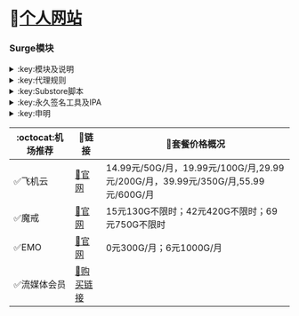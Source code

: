 # 🔔[个人网站](https://whatshub.top)
### Surge模块
<details>
   <summary>:key:模块及说明</summary>    
   
|:octocat:模块|:link:链接|:pushpin:说明|
|--|--|--|
|:white_check_mark:面板|[:link:链接地址](https://whatshub.top/surge)|
|:white_check_mark:4in1|[:link:链接地址](https://whatshub.top/module/4in1.module)|模块合集
|:white_check_mark:去广告|[:link:链接地址](https://whatshub.top/module/startingad.sgmodule)|去广告
|:white_check_mark:去广告mix|[:link:链接地址](https://whatshub.top/module/adultra.sgmodule)|去广告mix
|:white_check_mark:去广告mix+|[:link:链接地址](https://whatshub.top/module/adultraplus.sgmodule)|去广告mix+
|:white_check_mark:accuweather解锁|[:link:链接地址](https://whatshub.top/module/accu.module)|天气app
|:white_check_mark:alarmy|[:link:链接地址](https://whatshub.top/module/alarmy.module)|使命闹钟
|:white_check_mark:aloha|[:link:链接地址](https://whatshub.top/module/aloha.module)|VPN隐私浏览器
|:white_check_mark:爱美剧|[:link:链接地址](https://whatshub.top/module/amj.module)|影视app 去广告+解锁部分会员功能
|:white_check_mark:Background Eraser|[:link:链接地址](https://whatshub.top/module/aosoft.module)|抠图app
|:white_check_mark:appraven|[:link:链接地址](https://whatshub.top/module/appraven.module)|应用市场
|:white_check_mark:audiomack|[:link:链接地址](https://whatshub.top/module/audiomack.module)|音乐相关app
|:white_check_mark:b612相机|[:link:链接地址](https://whatshub.top/module/b612.module)|相机编辑app
|:white_check_mark:百度云倍速|[:link:链接地址](https://whatshub.top/module/baiducloud.sgmodule)|百度云倍率播放
|:white_check_mark:白描|[:link:链接地址](https://whatshub.top/module/baimiao.module)|OCR扫描app
|:white_check_mark:bazaart|[:link:链接地址](https://whatshub.top/module/bazaart.module)|照片编辑
|:white_check_mark:布丁锁屏|[:link:链接地址](https://whatshub.top/module/bdsp.module)|桌面美化类
|:white_check_mark:bedtime fan|[:link:链接地址](https://whatshub.top/module/bedtime-fan.module)|助眠app
|:white_check_mark:bilibili HD|[:link:链接地址](https://whatshub.top/module/bili.module)|哔哩高清解锁
|:white_check_mark:bilibili NoAD|[:link:链接地址](https://whatshub.top/module/biliad.module)|bilibili去广告
|:white_check_mark:波点音乐|[:link:链接地址](https://whatshub.top/module/Bodian.module)|波点音乐去广告
|:white_check_mark:BOOM|[:link:链接地址](https://whatshub.top/module/boom.module)|音乐均衡器
|:white_check_mark:boxjs|[:link:链接地址](https://whatshub.top/module/boxjs.sgmodule)|含签到脚本
|:white_check_mark:财新文章解锁|[:link:链接地址](https://whatshub.top/module/caixin.module)|财新会员
|:white_check_mark:彩云天气|[:link:链接地址](https://whatshub.top/module/caiyun.module)|彩云天气SVIP
|:white_check_mark:计算器HD|[:link:链接地址](https://whatshub.top/module/calculator.module)|计算器HD会员
|:white_check_mark:扫描全能王|[:link:链接地址](https://whatshub.top/module/camscanner.sgmodule)|扫描全能王会员
|:white_check_mark:克拉壁纸|[:link:链接地址](https://whatshub.top/module/clarity.module)|桌面美化类
|:white_check_mark:colorwidgets|[:link:链接地址](https://whatshub.top/module/colorwidgets.module)|桌面小组件
|:white_check_mark:dailyyoga|[:link:链接地址](https://whatshub.top/module/dailyyoga.module)|每日瑜伽
|:white_check_mark:大蓝鲸|[:link:链接地址](https://whatshub.top/module/dalanjing.module)|视听互动
|:white_check_mark:darkroom|[:link:链接地址](https://whatshub.top/module/darkroom.module)|照片编辑
|:white_check_mark:读书笔记|[:link:链接地址](https://whatshub.top/module/dsbj.module)|笔记类
|:white_check_mark:第一弹|[:link:链接地址](https://whatshub.top/module/dyd.module)|二次元游戏综合社区
|:white_check_mark:儿哥点点|[:link:链接地址](https://whatshub.top/module/egdd.module)|幼儿类
|:white_check_mark:ellabook|[:link:链接地址](https://whatshub.top/module/ellabook.module)|幼儿类
|:white_check_mark:emby|[:link:链接地址](https://whatshub.top/module/emby.sgmodule)|Emby解锁
|:white_check_mark:emmo|[:link:链接地址](https://whatshub.top/module/emmo.module)|笔记类
|:white_check_mark:fabulous|[:link:链接地址](https://whatshub.top/module/fabulous.module)|健康类
|:white_check_mark:番茄小说|[:link:链接地址](https://whatshub.top/module/fanqie.module)|番茄小说去广告
|:white_check_mark:fantastical|[:link:链接地址](https://whatshub.top/module/fantastical.module)|日历类
|:white_check_mark:fimo|[:link:链接地址](https://whatshub.top/module/fimo.module)|相机类
|:white_check_mark:grammarly|[:link:链接地址](https://whatshub.top/module/grammarly.module)|外语类
|:white_check_mark:grow|[:link:链接地址](https://whatshub.top/module/grow.module)|健康类
|:white_check_mark:烘焙小屋|[:link:链接地址](https://whatshub.top/module/hbxw.module)|食谱类
|:white_check_mark:京东历史价格|[:link:链接地址](https://whatshub.top/module/HistoryPrice.sgmodule)|展开商品名查看历史价格
|:white_check_mark:海豚记账本|[:link:链接地址](https://whatshub.top/module/htjzb.module)|账目类
|:white_check_mark:hyperweb|[:link:链接地址](https://whatshub.top/module/hyperweb.module)|多合一浏览器扩展
|:white_check_mark:ilovepdf|[:link:链接地址](https://whatshub.top/module/ilovepdf.module)|PDF编辑
|:white_check_mark:imuseum|[:link:链接地址](https://whatshub.top/module/imuseum.module)|艺术类
|:white_check_mark:invideo|[:link:链接地址](https://whatshub.top/module/invideo.module)|视频编辑
|:white_check_mark:jibjab|[:link:链接地址](https://whatshub.top/module/jibjab.module)|图片恶搞
|:white_check_mark:句读|[:link:链接地址](https://whatshub.top/module/judou.module)|文学类
|:white_check_mark:kika|[:link:链接地址](https://whatshub.top/module/kika.module)|输入法
|:white_check_mark:酷我音乐|[:link:链接地址](https://whatshub.top/module/kuwo-unlock.sgmodule)|酷我音乐解锁
|:white_check_mark:lightroom|[:link:链接地址](https://whatshub.top/module/lightroom.module)|照片编辑
|:white_check_mark:流利说·阅读|[:link:链接地址](https://whatshub.top/module/lls.module)|外语类
|:white_check_mark:螺蛳大语文|[:link:链接地址](https://whatshub.top/module/lsdyw.module)|学习类
|:white_check_mark:免耽漫画|[:link:链接地址](https://whatshub.top/module/mdmanhua.module)|漫画类
|:white_check_mark:美篇|[:link:链接地址](https://whatshub.top/module/meipian.module)|交友类
|:white_check_mark:meistertask|[:link:链接地址](https://whatshub.top/module/meistertask.module)|任务管理
|:white_check_mark:美图秀秀|[:link:链接地址](https://whatshub.top/module/meituxx.module)|美图秀秀解锁会员
|:white_check_mark:漫画台|[:link:链接地址](https://whatshub.top/module/mht.module)|小程序解锁
|:white_check_mark:mix-camera|[:link:链接地址](https://whatshub.top/module/mix-camera.module)|相机类
|:white_check_mark:马卡龙玩图|[:link:链接地址](https://whatshub.top/module/mklwt.module)|照片编辑
|:white_check_mark:mojo|[:link:链接地址](https://whatshub.top/module/mojo.module)|创意模板
|:white_check_mark:molycam|[:link:链接地址](https://whatshub.top/module/molycam.module)|相机类
|:white_check_mark:musixmatch|[:link:链接地址](https://whatshub.top/module/musixmatch.module)|音乐类
|:white_check_mark:myfitnesspal|[:link:链接地址](https://whatshub.top/module/myfitnesspal.module)|健康类
|:white_check_mark:myplate|[:link:链接地址](https://whatshub.top/module/myplate.module)|健康类
|:white_check_mark:netflix_rating|[:link:链接地址](https://whatshub.top/module/netflix_rating.sgmodule)|奈飞显示豆瓣评分
|:white_check_mark:nicegram|[:link:链接地址](https://whatshub.top/module/nicegram.module)|nicegram会员解锁
|:white_check_mark:notability|[:link:链接地址](https://whatshub.top/module/notability.module)|笔记类
|:white_check_mark:Now冥想|[:link:链接地址](https://whatshub.top/module/now.module)|助眠app
|:white_check_mark:奶由壁纸|[:link:链接地址](https://whatshub.top/module/nybz.module)|桌面美化类
|:white_check_mark:oldroll|[:link:链接地址](https://whatshub.top/module/oldroll.module)|相机类
|:white_check_mark:peak|[:link:链接地址](https://whatshub.top/module/peak.module)|益智类
|:white_check_mark:配音秀|[:link:链接地址](https://whatshub.top/module/peiyinxiu.module)|配音
|:white_check_mark:photomath|[:link:链接地址](https://whatshub.top/module/photomath.module)|学习类
|:white_check_mark:photoshop Express|[:link:链接地址](https://whatshub.top/module/photoshop.module)|PS
|:white_check_mark:piccollage|[:link:链接地址](https://whatshub.top/module/piccollage.module)|照片编辑
|:white_check_mark:picsart|[:link:链接地址](https://whatshub.top/module/picsart.module)|照片编辑
|:white_check_mark:pillow|[:link:链接地址](https://whatshub.top/module/pillow.module)|健康类
|:white_check_mark:pixelcut|[:link:链接地址](https://whatshub.top/module/pixelcut.module)|照片编辑
|:white_check_mark:pocket lists|[:link:链接地址](https://whatshub.top/module/pocketlists.module)|口袋清单
|:white_check_mark:polarr|[:link:链接地址](https://whatshub.top/module/polarr.module)|照片编辑
|:white_check_mark:皮皮虾|[:link:链接地址](https://whatshub.top/module/ppx.module)|皮皮虾去广告
|:white_check_mark:起伏|[:link:链接地址](https://whatshub.top/module/qifu.module)|助眠app
|:white_check_mark:七猫小说|[:link:链接地址](https://whatshub.top/module/qmxs.module)|七猫小说解锁
|:white_check_mark:多重搜索|[:link:链接地址](https://whatshub.top/module/multisearch.module)|使用方法见模块说明
|:white_check_mark:人人视频|[:link:链接地址](https://whatshub.top/module/rrsp.module)|人人视频/多多视频去广告
|:white_check_mark:时光手账|[:link:链接地址](https://whatshub.top/module/sgsz.module)|笔记类
|:white_check_mark:shadowlinkVPN|[:link:链接地址](https://whatshub.top/module/shadowlinkVPN.module)|解锁VIP节点
|:white_check_mark:smallpdf|[:link:链接地址](https://whatshub.top/module/smallpdf.module)|PDF编辑
|:white_check_mark:石墨文档|[:link:链接地址](https://whatshub.top/module/smwd.module)|石墨文档解锁
|:white_check_mark:少年得到|[:link:链接地址](https://whatshub.top/module/sndd.module)|少年得到解锁
|:white_check_mark:soundcloud|[:link:链接地址](https://whatshub.top/module/soundcloud.module)|解锁soundcloud Go+
|:white_check_mark:spotify|[:link:链接地址](https://whatshub.top/module/spotifyVIP.module)|spotify 部分解锁 不能设置超高音质
|:white_check_mark:去开屏广告|[:link:链接地址](https://whatshub.top/module/startingad.module)|去开屏广告
|:white_check_mark:substore|[:link:链接地址](https://whatshub.top/module/substore.sgmodule)|订阅节点过滤/整合/修改/同步
|:white_check_mark:symbolab|[:link:链接地址](https://whatshub.top/module/symbolab.module)|数学解答
|:white_check_mark:tangerine|[:link:链接地址](https://whatshub.top/module/tangerine.module)|银行类
|:white_check_mark:tenpercent|[:link:链接地址](https://whatshub.top/module/tenpercent.module)|健康类
|:white_check_mark:迅雷|[:link:链接地址](https://whatshub.top/module/thunder.module)|迅雷会员
|:white_check_mark:tok cam|[:link:链接地址](https://whatshub.top/module/tokcam.module)|相机类
|:white_check_mark:图图记账|[:link:链接地址](https://whatshub.top/module/tutu.module)|账目类
|:white_check_mark:vista看天下|[:link:链接地址](https://whatshub.top/module/vista.module)|vista看天下会员
|:white_check_mark:vsco|[:link:链接地址](https://whatshub.top/module/vsco.module)|照片编辑
|:white_check_mark:wallcraft|[:link:链接地址](https://whatshub.top/module/wallcraft.module)|桌面美化类
|:white_check_mark:豌豆清单|[:link:链接地址](https://whatshub.top/module/wdqd.module)|清单类
|:white_check_mark:微信公众号去广告|[:link:链接地址](https://whatshub.top/module/wechatad.module)|微信公众号去广告
|:white_check_mark:微博去广告|[:link:链接地址](https://whatshub.top/module/weiboad.module)|微博去广告
|:white_check_mark:workout for women|[:link:链接地址](https://whatshub.top/module/wfw.module)|健康类
|:white_check_mark:widgetsmith|[:link:链接地址](https://whatshub.top/module/widgetsmith.module)|小组件
|:white_check_mark:万能变声器|[:link:链接地址](https://whatshub.top/module/wnbsq.module)|万能变声器
|:white_check_mark:网易蜗牛读书|[:link:链接地址](https://whatshub.top/module/wnds.module)|蜗牛读书解锁
|:white_check_mark:WPS|[:link:链接地址](https://whatshub.top/module/WPS.module)|wps解锁会员
|:white_check_mark:西窗烛|[:link:链接地址](https://whatshub.top/module/xcz.module)|西窗烛解锁
|:white_check_mark:小影|[:link:链接地址](https://whatshub.top/module/xiaoying.module)|小影解锁
|:white_check_mark:香蕉视频|[:link:链接地址](https://whatshub.top/module/xjsp.module)|不知道
|:white_check_mark:xmind思维导图|[:link:链接地址](https://whatshub.top/module/xmind.module)|xmind思维导图解锁
|:white_check_mark:喜马拉雅去广告|[:link:链接地址](https://whatshub.top/module/xmlyad.module)|喜马拉雅去广告
|:white_check_mark:小习惯|[:link:链接地址](https://whatshub.top/module/xxg.module)|自律类
|:white_check_mark:新语听书|[:link:链接地址](https://whatshub.top/module/xyts.module)|阅读类
|:white_check_mark:有道云笔记|[:link:链接地址](https://whatshub.top/module/ydybj.module)|有道云笔记解锁
|:white_check_mark:亦飞GIF|[:link:链接地址](https://whatshub.top/module/yifeigif.module)|照片编辑
|:white_check_mark:一甜相机|[:link:链接地址](https://whatshub.top/module/yitian.module)|一甜相机解锁
|:white_check_mark:一言|[:link:链接地址](https://whatshub.top/module/yiyan.module)|一言解锁
|:white_check_mark:云听|[:link:链接地址](https://whatshub.top/module/yunting.module)|云听解锁
|:white_check_mark:语文趣配音|[:link:链接地址](https://whatshub.top/module/ywqpy.module)|配音类
|:white_check_mark:斑马海报|[:link:链接地址](https://whatshub.top/module/zebra.module)|设计类
|:white_check_mark:知乎去广告|[:link:链接地址](https://whatshub.top/module/ZhihuBlock.sgmodule)|知乎去广告
|:white_check_mark:知乎优化|[:link:链接地址](https://whatshub.top/module/ZhihuOpt.sgmodule)|知乎优化
|:white_check_mark:纸条|[:link:链接地址](https://whatshub.top/module/zhitiao.module)|作文素材
|:white_check_mark:指尖时光|[:link:链接地址](https://whatshub.top/module/zjsg.module)|日程管理
|:white_check_mark:知音漫客|[:link:链接地址](https://whatshub.top/module/zymk.module)|知音漫客解锁
|:white_check_mark:Spotify歌词翻译|[:link:链接地址](https://whatshub.top/module/spotify_lyric.module)|需申请百度翻译API 教程在模块内
|:white_check_mark:NFC门禁卡公交卡|[:link:链接地址](https://whatshub.top/module/nfc.module)|NFC功能类
|:white_check_mark:搜图神器|[:link:链接地址](https://whatshub.top/module/stsq.module)|解锁VIP功能
|:white_check_mark:彩云天气通知任务|[:link:链接地址](https://whatshub.top/module/caiyun_cron.module)|天气通知，需搭配BOXJS使用
|:white_check_mark:Calm解锁|[:link:链接地址](https://whatshub.top/module/calm.module)|健康类
|:white_check_mark:HTTPS抓包|[:link:链接地址](https://whatshub.top/module/https.module)|抓包工具
|:white_check_mark:SSA丝社|[:link:链接地址](https://whatshub.top/module/ssa.module)|不知道
|:white_check_mark:小小优趣|[:link:链接地址](https://whatshub.top/module/xxyq.module)|儿童类
|:white_check_mark:幻影相册|[:link:链接地址](https://whatshub.top/module/hyxc.module)|照片编辑
|:white_check_mark:精塾国学|[:link:链接地址](https://whatshub.top/module/jsgx.module)|学习类
|:white_check_mark:PrettyUp|[:link:链接地址](https://whatshub.top/module/prettyup.module)|视频美化
|:white_check_mark:微博lite去广告|[:link:链接地址](https://whatshub.top/module/weibolitead.module)|微博轻享版去广告
|:white_check_mark:BILI自动地区|[:link:链接地址](https://whatshub.top/module/bili-region.module)|bili自动地区
|:white_check_mark:CUBOX|[:link:链接地址](https://whatshub.top/module/cubox.sgmodule)|文件收集整理
|:white_check_mark:pandora|[:link:链接地址](https://whatshub.top/module/pandora.module)|订阅管理
|:white_check_mark:微信阅读积分兑换|[:link:链接地址](https://whatshub.top/module/wechatread.module)|请查阅脚本内教程
|:white_check_mark:来音智能陪练|[:link:链接地址](https://whatshub.top/module/ly.module)|音乐训练
|:white_check_mark:熊掌记|[:link:链接地址](https://whatshub.top/module/xzj.module)|笔记类
|:white_check_mark:如期|[:link:链接地址](https://whatshub.top/module/rq.module)|扫码
|:white_check_mark:CEO周课|[:link:链接地址](https://whatshub.top/module/ceo.module)|CEO周课
|:white_check_mark:Fileball|[:link:链接地址](https://whatshub.top/module/fileball.module)|文件管理
|:white_check_mark:1blocker|[:link:链接地址](https://whatshub.top/module/1blocker.module)|浏览器广告屏蔽
|:white_check_mark:AI换脸秀|[:link:链接地址](https://whatshub.top/module/ai.module)|换脸app
|:white_check_mark:proknockout|[:link:链接地址](https://whatshub.top/module/proknockout.module)|P图
|:white_check_mark:青柠海报|[:link:链接地址](https://whatshub.top/module/qnhb.module)|海报设计
|:white_check_mark:Faintv|[:link:链接地址](https://whatshub.top/module/faintv.module)|视频类
|:white_check_mark:微信听书|[:link:链接地址](https://whatshub.top/module/wxts.module)|听书
|:white_check_mark:人民日报去广告|[:link:链接地址](https://whatshub.top/module/rmrb.module)|人民日报
|:white_check_mark:爱企查|[:link:链接地址](https://whatshub.top/module/aqc.module)|爱企查
|:white_check_mark:微信读书免费卡解锁|[:link:链接地址](https://whatshub.top/module/wxds.module)|阅读类
|:white_check_mark:chic|[:link:链接地址](https://whatshub.top/module/chic.module)|相机类
|:white_check_mark:有道词典|[:link:链接地址](https://whatshub.top/module/ydcd.module)|翻译类
|:white_check_mark:一路听天下|[:link:链接地址](https://whatshub.top/module/ylttx.module)|一路听天下
|:white_check_mark:网速测试大师|[:link:链接地址](https://whatshub.top/module/wscsds.module)|测速
|:white_check_mark:网速管家|[:link:链接地址](https://whatshub.top/module/wsgj.module)|测速
|:white_check_mark:EFEKT美易|[:link:链接地址](https://whatshub.top/module/efekt.module)|视频特效
|:white_check_mark:WPS稻壳会员|[:link:链接地址](https://whatshub.top/module/doc.module)|文档编辑
|:white_check_mark:米克锁屏|[:link:链接地址](https://whatshub.top/module/mksp.module)|桌面美化
|:white_check_mark:阿布睡前故事|[:link:链接地址](https://whatshub.top/module/absqgs.module)|儿童类
|:white_check_mark:collart|[:link:链接地址](https://whatshub.top/module/collart.module)|照片编辑
|:white_check_mark:博商小麦|[:link:链接地址](https://whatshub.top/module/bsxm.module)|学习类
|:white_check_mark:MEMRISE|[:link:链接地址](https://whatshub.top/module/memrise.module)|外语学习
|:white_check_mark:堆糖|[:link:链接地址](https://whatshub.top/module/duitang.module)|桌面美化
|:white_check_mark:Flomo|[:link:链接地址](https://whatshub.top/module/flomo.module)|笔记类
|:white_check_mark:APTV|[:link:链接地址](https://whatshub.top/module/aptv.module)|文件存储
|:white_check_mark:香哈菜谱大全|[:link:链接地址](https://whatshub.top/module/cp.module)|菜谱
|:white_check_mark:长相思|[:link:链接地址](https://whatshub.top/module/cxs.module)|学习类
|:white_check_mark:电子请柬制作|[:link:链接地址](https://whatshub.top/module/dzqj.module)|设计类
|:white_check_mark:黄油相机|[:link:链接地址](https://whatshub.top/module/hyxj.module)|相机类
|:white_check_mark:Lingokids|[:link:链接地址](https://whatshub.top/module/lingokids.module)|幼儿学习类
|:white_check_mark:百度文库|[:link:链接地址](https://whatshub.top/module/bdwk.module)|阅读权限解锁
|:white_check_mark:Craft|[:link:链接地址](https://whatshub.top/module/craft.module)|文档类
|:white_check_mark:Panda小组件|[:link:链接地址](https://whatshub.top/module/panda.module)|桌面美化
|:white_check_mark:Keep|[:link:链接地址](https://whatshub.top/module/keep.module)|健身类
|:white_check_mark:Documents|[:link:链接地址](https://whatshub.top/module/documents.module)|文件管理
|:white_check_mark:Planny|[:link:链接地址](https://whatshub.top/module/planny.module)|任务计划
|:white_check_mark:Ego Reader|[:link:链接地址](https://whatshub.top/module/ego.module)|RSS阅读器
|:white_check_mark:极速扫描仪|[:link:链接地址](https://whatshub.top/module/jssmy.module)|扫描
|:white_check_mark:指尖笔记|[:link:链接地址](https://whatshub.top/module/zjbj.module)|笔记
|:white_check_mark:钱迹|[:link:链接地址](https://whatshub.top/module/qj.module)|记账
|:white_check_mark:Agenda|[:link:链接地址](https://whatshub.top/module/agenda.module)|笔记
|:white_check_mark:即刻运动|[:link:链接地址](https://whatshub.top/module/agenda.module)|健身类
|:white_check_mark:Day One|[:link:链接地址](https://whatshub.top/module/dayone.module)|日记类
|:white_check_mark:Usage|[:link:链接地址](https://whatshub.top/module/usage.module)|小组件
|:white_check_mark:谜底时钟|[:link:链接地址](https://whatshub.top/module/mdsz.module)|日历小组件
|:white_check_mark:MoneyThings|[:link:链接地址](https://whatshub.top/module/moneythings.module)|钱包类
|:white_check_mark:手机扫描仪|[:link:链接地址](https://whatshub.top/module/sjsmy.module)|扫描
|:white_check_mark:Sorted|[:link:链接地址](https://whatshub.top/module/sorted.module)|日历
|:white_check_mark:尽简衣橱|[:link:链接地址](https://whatshub.top/module/jjyc.module)|衣橱管理
|:white_check_mark:看理想|[:link:链接地址](https://whatshub.top/module/klx.module)|媒体类
|:white_check_mark:目标地图|[:link:链接地址](https://whatshub.top/module/mbdt.module)|任务管理类
|:white_check_mark:拼图酱|[:link:链接地址](https://whatshub.top/module/ptj.module)|图片编辑
|:white_check_mark:向日葵阅读|[:link:链接地址](https://whatshub.top/module/xrk.module)|阅读类
|:white_check_mark:卡片日记|[:link:链接地址](https://whatshub.top/module/kprj.module)|日记类
|:white_check_mark:莉景天气|[:link:链接地址](https://whatshub.top/module/ljtq.module)|天气类
|:white_check_mark:Motivation|[:link:链接地址](https://whatshub.top/module/motivation.module)|组件类
|:white_check_mark:PDF Viewer|[:link:链接地址](https://whatshub.top/module/pdfviewer.module)|文档编辑
|:white_check_mark:Percento|[:link:链接地址](https://whatshub.top/module/percento.module)|账目管理
|:white_check_mark:Pixelance|[:link:链接地址](https://whatshub.top/module/pixelance.module)|图片编辑
|:white_check_mark:Retake|[:link:链接地址](https://whatshub.top/module/retake.module)|照片修复
|:white_check_mark:色采|[:link:链接地址](https://whatshub.top/module/sc.module)|图片编辑
|:white_check_mark:闪萌表情|[:link:链接地址](https://whatshub.top/module/smbq.module)|表情类
|:white_check_mark:音频剪辑|[:link:链接地址](https://whatshub.top/module/ypjj.module)|音频剪辑
|:white_check_mark:Varlens|[:link:链接地址](https://whatshub.top/module/varlens.module)|相机类
|:white_check_mark:一木记账|[:link:链接地址](https://whatshub.top/module/ymjz.module)|记账类
|:white_check_mark:Drafts|[:link:链接地址](https://whatshub.top/module/drafts.module)|文档编辑类
|:white_check_mark:叮叮水印相机|[:link:链接地址](https://whatshub.top/module/ddsyxj.module)|相机类
|:white_check_mark:Emote|[:link:链接地址](https://whatshub.top/module/emote.module)|表情类
|:white_check_mark:灵敢足迹|[:link:链接地址](https://whatshub.top/module/lgzj.module)|旅行类
|:white_check_mark:7分钟HIIT运动|[:link:链接地址](https://whatshub.top/module/seven.module)|健康类
|:white_check_mark:私密相册管家|[:link:链接地址](https://whatshub.top/module/smxcgj.module)|相册
|:white_check_mark:FitnessView|[:link:链接地址](https://whatshub.top/module/fnv.module)|健康类
|:white_check_mark:TODO清单|[:link:链接地址](https://whatshub.top/module/todo.module)|计划任务类
|:white_check_mark:淘票票评分|[:link:链接地址](https://whatshub.top/module/tpp.module)|支付宝内淘票票评分
|:white_check_mark:天天豆|[:link:链接地址](https://whatshub.top/module/ttd.module)|日记类
|:white_check_mark:咖映|[:link:链接地址](https://whatshub.top/module/ky.module)|直播类
|:white_check_mark:VCUS|[:link:链接地址](https://whatshub.top/module/vcus.module)|视频编辑
|:white_check_mark:傲软PDF编辑|[:link:链接地址](https://whatshub.top/module/arpdfbj.module)|PDF编辑
|:white_check_mark:傲软投屏|[:link:链接地址](https://whatshub.top/module/artp.module)|投屏
|:white_check_mark:幻休|[:link:链接地址](https://whatshub.top/module/hx.module)|助眠APP
|:white_check_mark:绘影字幕|[:link:链接地址](https://whatshub.top/module/hyzm.module)|字幕app
|:white_check_mark:汇中考|[:link:链接地址](https://whatshub.top/module/hzk.module)|学习类
|:white_check_mark:iScreen|[:link:链接地址](https://whatshub.top/module/iscreen.module)|桌面美化类
|:white_check_mark:小组件盒子|[:link:链接地址](https://whatshub.top/module/xzjhz.module)|桌面美化类
|:white_check_mark:佐糖|[:link:链接地址](https://whatshub.top/module/zt.module)|图片处理
|:white_check_mark:飞鱼计划|[:link:链接地址](https://whatshub.top/module/fyjh.module)|生活记录工具
|:white_check_mark:过期啦|[:link:链接地址](https://whatshub.top/module/gql.module)|保质期提醒
|:white_check_mark:乃糖小组件|[:link:链接地址](https://whatshub.top/module/nt.module)|桌面美化类
|:white_check_mark:一书一课|[:link:链接地址](https://whatshub.top/module/ysyk.module)|学习类
|:white_check_mark:充电助手|[:link:链接地址](https://whatshub.top/module/cdzs.module)|电池助手
|:white_check_mark:电视家|[:link:链接地址](https://whatshub.top/module/dsj.module)|视频媒体
|:white_check_mark:Endel|[:link:链接地址](https://whatshub.top/module/endel.module)|助眠类
|:white_check_mark:格至日记|[:link:链接地址](https://whatshub.top/module/gzrj.module)|日记类
|:white_check_mark:高德地图去广告|[:link:链接地址](https://whatshub.top/module/gddt.module)|地图
|:white_check_mark:好事发生|[:link:链接地址](https://whatshub.top/module/hsfs.module)|日记类
|:white_check_mark:简讯|[:link:链接地址](https://whatshub.top/module/jianxun.module)|阅读类
|:white_check_mark:可拍|[:link:链接地址](https://whatshub.top/module/kepai.module)|视频编辑
|:white_check_mark:Lifeviewer|[:link:链接地址](https://whatshub.top/module/lifeviewer.module)|视频编辑
|:white_check_mark:Relens|[:link:链接地址](https://whatshub.top/module/relens.module)|相机类
|:white_check_mark:Vivacut|[:link:链接地址](https://whatshub.top/module/vivacut.module)|视频编辑
|:white_check_mark:Watchout|[:link:链接地址](https://whatshub.top/module/watchout.module)|桌面美化
|:white_check_mark:无痕去水印|[:link:链接地址](https://whatshub.top/module/whqsy.module)|图片编辑
|:white_check_mark:一键换脸|[:link:链接地址](https://whatshub.top/module/yjhl.module)|图片编辑
|:white_check_mark:Styleart|[:link:链接地址](https://whatshub.top/module/styleart.module)|图片编辑
|:white_check_mark:7动|[:link:链接地址](https://whatshub.top/module/7dong.module)|健身类
|:white_check_mark:生活指数定时提醒|[:link:链接地址](https://whatshub.top/module/lifeindex.module)|生活提醒
|:white_check_mark:油价提醒|[:link:链接地址](https://whatshub.top/module/oil.module)|油价提醒
|:white_check_mark:海报工厂|[:link:链接地址](https://whatshub.top/module/hbgc.module)|图片编辑
|:white_check_mark:我的番茄|[:link:链接地址](https://whatshub.top/module/wdfq.module)|时间管理
|:white_check_mark:FoMz|[:link:链接地址](https://whatshub.top/module/fomz.module)|相机类
|:white_check_mark:日杂相机|[:link:链接地址](https://whatshub.top/module/rzxj.module)|相机类
|:white_check_mark:古诗词大全|[:link:链接地址](https://whatshub.top/module/gscdq.module)|学习类
|:white_check_mark:Mondly|[:link:链接地址](https://whatshub.top/module/mondly.module)|外语学习类
|:white_check_mark:猫头鹰文件|[:link:链接地址](https://whatshub.top/module/mtywj.module)|文件管理
|:white_check_mark:YouTube去广告|[:link:链接地址](https://whatshub.top/module/YouTubeAd.sgmodule)|画中画，后台播放
|:white_check_mark:汉堡儿童故事|[:link:链接地址](https://whatshub.top/module/hbetgs.module)|早教类
|:white_check_mark:iconKiller|[:link:链接地址](https://whatshub.top/module/iconkiller.module)|更改ios图标
|:white_check_mark:一寸证件照|[:link:链接地址](https://whatshub.top/module/yczjz.module)|证件照
|:white_check_mark:中华诗词库|[:link:链接地址](https://whatshub.top/module/zhsck.module)|学习类
|:white_check_mark:字体册|[:link:链接地址](https://whatshub.top/module/ztc.module)|系统美化
|:white_check_mark:配音|[:link:链接地址](https://whatshub.top/module/peiyin.module)|配音app
|:white_check_mark:AdGuard|[:link:链接地址](https://whatshub.top/module/adguard.module)|去广告app
|:white_check_mark:阿里云盘签到|[:link:链接地址](https://whatshub.top/module/aliyun.module)|阿里云盘签到




* 如无必要 请勿更新解锁app
</details>
<details>
  <summary>:key:代理规则</summary>  

|:octocat:规则|:link:链接|
|--|--|
|:white_check_mark:ASN-China|[:link:链接地址](https://whatshub.top/rule/ASN-CN.list)
|:white_check_mark:ASN-轻量|[:link:链接地址](https://whatshub.top/rule/ASN-lite.list)
|:white_check_mark:ChinaIPs|[:link:链接地址](https://whatshub.top/rule/IPs-CN.list)
|:white_check_mark:人工智能|[:link:链接地址](https://whatshub.top/rule/ai.list)
|:white_check_mark:去广告|[:link:链接地址](https://whatshub.top/rule/AdvertisingLite.list)
|:white_check_mark:Anti-AD|[:link:链接地址](https://whatshub.top/rule/AntiAD.list)
|:white_check_mark:微软服务|[:link:链接地址](https://whatshub.top/rule/Microsoft.list)
|:white_check_mark:苹果服务|[:link:链接地址](https://whatshub.top/rule/Apple.list)
|:white_check_mark:AppStore|[:link:链接地址](https://whatshub.top/rule/AppStore.list)
|:white_check_mark:Telegram|[:link:链接地址](https://whatshub.top/rule/Telegram.list)
|:white_check_mark:微博|[:link:链接地址](https://whatshub.top/rule/Weibo.list)
|:white_check_mark:微信|[:link:链接地址](https://whatshub.top/rule/WeChat.list)
|:white_check_mark:Twitter|[:link:链接地址](https://whatshub.top/rule/Twitter.list)
|:white_check_mark:Spotify|[:link:链接地址](https://whatshub.top/rule/Spotify.list)
|:white_check_mark:PayPal|[:link:链接地址](https://whatshub.top/rule/PayPal.list)
|:white_check_mark:FaceBook|[:link:链接地址](https://whatshub.top/rule/Facebook.list)
|:white_check_mark:Reddit|[:link:链接地址](https://whatshub.top/rule/Reddit.list)
|:white_check_mark:Discord|[:link:链接地址](https://whatshub.top/rule/Discord.list)
|:white_check_mark:YouTube|[:link:链接地址](https://whatshub.top/rule/YouTube.list)
|:white_check_mark:YouTubeMusic|[:link:链接地址](https://whatshub.top/rule/YouTubeMusic.list)
|:white_check_mark:Netflix|[:link:链接地址](https://whatshub.top/rule/Netflix.list)
|:white_check_mark:Disney|[:link:链接地址](https://whatshub.top/rule/Disney.list)
|:white_check_mark:BiliBili|[:link:链接地址](https://whatshub.top/rule/BiliBili.list)
|:white_check_mark:国内媒体|[:link:链接地址](https://whatshub.top/rule/ChinaMedia.list)
|:white_check_mark:国外媒体|[:link:链接地址](https://whatshub.top/rule/ProxyMedia.list)
|:white_check_mark:Google|[:link:链接地址](https://whatshub.top/rule/Google.list)
|:white_check_mark:OneDrive|[:link:链接地址](https://whatshub.top/rule/OneDrive.list)
|:white_check_mark:AppleMusic|[:link:链接地址](https://whatshub.top/rule/AppleMusic.list)
|:white_check_mark:Line|[:link:链接地址](https://whatshub.top/rule/Line.list)
|:white_check_mark:TikTok|[:link:链接地址](https://whatshub.top/rule/TikTok.list)
|:white_check_mark:Cloudflare|[:link:链接地址](https://whatshub.top/rule/Cloudflare.list)
|:white_check_mark:维基百科|[:link:链接地址](https://whatshub.top/rule/Wikipedia.list)
|:white_check_mark:BBC|[:link:链接地址](https://whatshub.top/rule/BBC.list)
|:white_check_mark:亚马逊|[:link:链接地址](https://whatshub.top/rule/Amazon.list)
|:white_check_mark:Instagram|[:link:链接地址](https://whatshub.top/rule/Instagram.list)
|:white_check_mark:Whatsapp|[:link:链接地址](https://whatshub.top/rule/Whatsapp.list)
|:white_check_mark:巴哈姆特|[:link:链接地址](https://whatshub.top/rule/Bahamut.list)
|:white_check_mark:HBO|[:link:链接地址](https://whatshub.top/rule/HBO.list)
|:white_check_mark:Fox|[:link:链接地址](https://whatshub.top/rule/Fox.list)
|:white_check_mark:Hulu|[:link:链接地址](https://whatshub.top/rule/Hulu.list)
|:white_check_mark:KKBOX|[:link:链接地址](https://whatshub.top/rule/KKBOX.list)
|:white_check_mark:TIDAL|[:link:链接地址](https://whatshub.top/rule/TIDAL.list)
|:white_check_mark:TVB|[:link:链接地址](https://whatshub.top/rule/TVB.list)
|:white_check_mark:Emby|[:link:链接地址](https://whatshub.top/rule/Emby.list)
|:white_check_mark:网易云音乐|[:link:链接地址](https://whatshub.top/rule/NetEaseMusic.list)
|:white_check_mark:GitHub|[:link:链接地址](https://whatshub.top/rule/GitHub.list)
|:white_check_mark:Dropbox|[:link:链接地址](https://whatshub.top/rule/Dropbox.list)
|:white_check_mark:Duckduckgo|[:link:链接地址](https://whatshub.top/rule/Duckduckgo.list)
|:white_check_mark:国外代理|[:link:链接地址](https://whatshub.top/rule/Proxy.list)
|:white_check_mark:国内直连|[:link:链接地址](https://whatshub.top/rule/China.list)


</details>

<details>
  <summary>:key:Substore脚本</summary>  
  
|:octocat:Sub-Store脚本|:link:链接|:pushpin:操作说明|
|--|--|--|
|:white_check_mark:脚本操作：重命名|[:link:链接地址](https://raw.githubusercontent.com/qwerzl/rename.js/main/rename.js#input=zh&output=zh&airport=你需要的机场名)|SubStore-订阅编辑-添加操作-脚本操作-粘贴链接（自行修改自己的机场名）
|:white_check_mark:脚本过滤：筛选80 443端口|[:link:链接地址](https://raw.githubusercontent.com/deezertidal/private/main/port-filter.js)|SubStore-订阅编辑-添加操作-脚本过滤-粘贴链接
|:white_check_mark:脚本过滤：筛选80,443，vmess,ws节点(免流节点)|[:link:链接地址](https://raw.githubusercontent.com/deezertidal/private/main/nodes-filter.js)|SubStore-订阅编辑-添加操作-脚本过滤-粘贴链接
|:white_check_mark:脚本操作：修改host混淆|[:link:链接地址](https://raw.githubusercontent.com/deezertidal/private/main/vmess-host.js)|SubStore-订阅编辑-添加操作-脚本操作-粘贴链接（自行修改参数）
</details>


<details>
  <summary>:key:永久签名工具及IPA</summary>  
  
|:octocat:签名工具|:link:链接|:pushpin:操作说明|
|--|--|--|
|:white_check_mark:TrollStore 永久签名|[:link:教程](https://github.com/deezertidal/shadowrocket-rules/blob/main/TrollStore.MD)|支持iOS14.0-15.4.1
|:white_check_mark:Youtube.ipa|[:link:链接地址](https://github.com/qnblackcat/uYouPlus/releases/download/v18.08.1-2.3.1/uYouPlus_18.08.1_2.3.1.ipa)|去广告 后台播放音乐 画中画
|:white_check_mark:微信双开.ipa|[:link:链接地址](https://github.com/zwf234/WeChat/releases)|双开
|:white_check_mark:Appstore++|[:link:链接地址](https://ipa.store/2886.html)|降级工具
|:white_check_mark:Tiktok.ipa|[:link:链接地址](https://drive.google.com/file/d/1XMbpcMiv2yYEw6ApYG8sCL9oGNbPpcJ5/view?usp=drivesdk)|内置换区功能
|:white_check_mark:No homebar|[:link:链接地址](https://appdb.to/app/cydia/1900001061)|隐藏屏幕底部横条
|:white_check_mark:Trollspeed.ipa|[:link:链接地址](https://drive.google.com/file/d/17HIcHpiclJnFi_pAVpc71rTsDAL3JKCn/view)|显示网速
|:white_check_mark:其他.ipa|[:link:链接地址](https://appdb.to/search/?type=cydia)，[:link:链接地址](https://ipa.store)|

</details>





 <details>
  <summary>:key:申明</summary>
:warning:免责声明：

* 本项目涉及的任何解锁和解密分析脚本仅用于资源共享和学习研究，不能保证其合法性，准确性，完整性和有效性，请根据情况自行判断.

* 间接使用脚本的任何用户，包括但不限于建立VPS或在某些行为违反国家/地区法律或相关法规的情况下进行传播, 本项目对于由此引起的任何隐私泄漏或其他后果概不负责.

* 请勿将Script项目的任何内容用于商业或非法目的，否则后果自负.

* 如果任何单位或个人认为该项目的脚本可能涉嫌侵犯其权利，则应及时通知并提供身份证明，所有权证明，我们将在收到认证文件后删除相关脚本.

* 对任何脚本问题概不负责，包括但不限于由任何脚本错误导致的任何损失或损害.

* 您必须在下载后的24小时内从计算机或手机中完全删除以上内容.

* 任何以任何方式查看此项目的人或直接或间接使用该Script项目的任何脚本的使用者都应仔细阅读此声明。保留随时更改或补充此免责声明的权利。一旦使用并复制了任何相关脚本或Script项目的规则，则视为您已接受此免责声明.


### 特别感谢：
#### 排名不分先后,如有遗漏请提醒补充：

* [@ddgksf2013](https://github.com/ddgksf2013)

* [@Marol62926](https://github.com/Marol62926)

* [@Tartarus2014](https://github.com/Tartarus2014)

* [@I-am-R-E](https://github.com/I-am-R-E)

* [@yqc007](https://github.com/yqc007)

* [@nzw9314](https://github.com/nzw9314)

* [@Qure](https://github.com/Koolson/Qure)

* [@Orz](https://github.com/Orz-3/mini)

* [@NobyDa](https://github.com/NobyDa)

* [@lhie1](https://github.com/lhie1)

* [@ConnersHua](https://github.com/ConnersHua)

* [@chavyleung](https://github.com/chavyleung)

* [@yichahucha](https://github.com/yichahucha)

* [@langkhach270389](https://github.com/langkhach270389)

* [@Choler](https://github.com/Choler)

* [@onewayticket255](https://github.com/onewayticket255)

* [@NavePnow](https://github.com/NavePnow)

* [@Meeta](https://github.com/MeetaGit)

* [@Neurogram-R](https://github.com/Neurogram-R)

* [@sazs34](https://github.com/sazs34)

* [@uniqueque](https://github.com/uniqueque)

* [@eHpo](https://github.com/eHpo1/Rules)

* [@Sunert](https://github.com/Sunert/Scripts)

* [@songyangzz](https://github.com/songyangzz/QuantumultX.git)

* [@zZPiglet](https://github.com/zZPiglet/Task.git)

* [@Peng-YM](https://github.com/Peng-YM/QuanX)

* [@evilbutcher](https://github.com/evilbutcher/Quantumult_X/tree/master)

* [@lxk0301](https://gitee.com/lxk0301/jd_scripts/tree/master/)

* [@toulanboy](https://github.com/toulanboy/scripts)

* [@lowking](https://github.com/lowking/Scripts)

 </details>

|:octocat:机场推荐|:link:链接| :pushpin:套餐价格概况
|--|--|--|
|:white_check_mark:飞机云|[:link:官网](https://feijiyun960.com/auth/register?code=iMgM)|14.99元/50G/月，19.99元/100G/月,29.99元/200G/月，39.99元/350G/月,55.99元/600G/月
|:white_check_mark:魔戒|[:link:官网](https://mojie.app/register?aff=tq2kydAz)|15元130G不限时；42元420G不限时；69元750G不限时
|:white_check_mark:EMO|[:link:官网](https://yyds.emovpns.top/#/register?code=7KLxhYOS)|0元300G/月；6元1000G/月
|:white_check_mark:流媒体会员|[:link:购买链接](https://ihezu.gold/r8YMSR)|  

